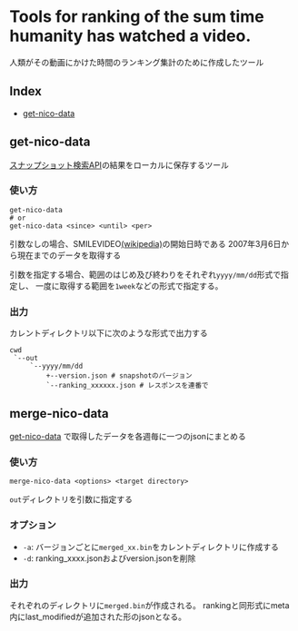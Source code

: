 Tools for ranking of the sum time humanity has watched a video.
====

人類がその動画にかけた時間のランキング集計のために作成したツール

## Index
- [get-nico-data](#get-nico-data)

## get-nico-data

[スナップショット検索API][snapshot-v2-api]の結果をローカルに保存するツール

### 使い方

```
get-nico-data
# or
get-nico-data <since> <until> <per>
```

引数なしの場合、SMILEVIDEO[(wikipedia)][SMILEVIDEO-wikipedia]の開始日時である
2007年3月6日から現在までのデータを取得する

引数を指定する場合、範囲のはじめ及び終わりをそれぞれ``yyyy/mm/dd``形式で指定し、
一度に取得する範囲を``1week``などの形式で指定する。

### 出力

カレントディレクトリ以下に次のような形式で出力する
```
cwd
 `--out
     `--yyyy/mm/dd
         +--version.json # snapshotのバージョン
         `--ranking_xxxxxx.json # レスポンスを連番で
```

## merge-nico-data

[get-nico-data] で取得したデータを各週毎に一つのjsonにまとめる

### 使い方

```
merge-nico-data <options> <target directory>
```

`out`ディレクトリを引数に指定する

### オプション

- `-a`: バージョンごとに`merged_xx.bin`をカレントディレクトリに作成する
- `-d`: ranking_xxxx.jsonおよびversion.jsonを削除

### 出力

それぞれのディレクトリに`merged.bin`が作成される。
rankingと同形式にmeta内にlast_modifiedが追加された形のjsonとなる。

[get-nico-data]: #get-nico-data
[snapshot-v2-api]: https://site.nicovideo.jp/search-api-docs/snapshot
[SMILEVIDEO-wikipedia]: https://ja.wikipedia.org/wiki/SMILEVIDEO
